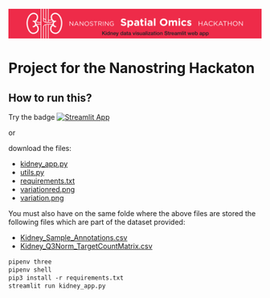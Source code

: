 

![](https://github.com/napoles-uach/Nanostring/blob/main/variationred.png?raw=true)
 # Project for the Nanostring Hackaton
 
 ## How to run this?
 Try the badge 
 [![Streamlit App](https://static.streamlit.io/badges/streamlit_badge_black_white.svg)](https://share.streamlit.io/napoles-uach/nanostring/main/kidney_app.py)

or 

 download the files:
 * [kidney_app.py](https://raw.githubusercontent.com/napoles-uach/Nanostring/main/kidney_app.py)
 * [utils.py](https://raw.githubusercontent.com/napoles-uach/Nanostring/main/utils.py)
 * [requirements.txt](https://raw.githubusercontent.com/napoles-uach/Nanostring/main/requirements.txt)
 * [variationred.png](https://github.com/napoles-uach/Nanostring/blob/main/variationred.png?raw=true)
 * [variation.png](https://github.com/napoles-uach/Nanostring/blob/main/variation.png?raw=true)

You must also have on the same folde where the above files are stored the following files which are part of the dataset provided:

* [Kidney_Sample_Annotations.csv](https://raw.githubusercontent.com/napoles-uach/Nanostring/main/Kidney_Sample_Annotations.csv)
* [Kidney_Q3Norm_TargetCountMatrix.csv](https://raw.githubusercontent.com/napoles-uach/Nanostring/main/Kidney_Q3Norm_TargetCountMatrix.csv)




 ```
pipenv three
pipenv shell
pip3 install -r requirements.txt
streamlit run kidney_app.py
 ```
 
 
 
 
